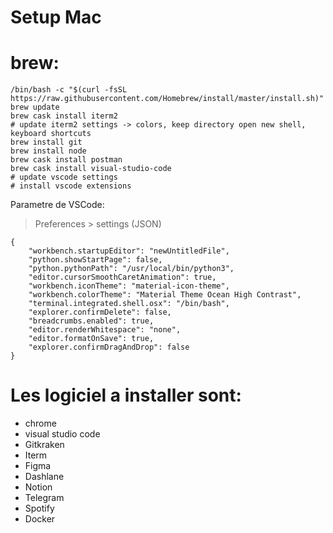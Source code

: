 # Setup Mac


# brew:

````
/bin/bash -c "$(curl -fsSL https://raw.githubusercontent.com/Homebrew/install/master/install.sh)"
brew update
brew cask install iterm2
# update iterm2 settings -> colors, keep directory open new shell, keyboard shortcuts
brew install git
brew install node
brew cask install postman
brew cask install visual-studio-code
# update vscode settings
# install vscode extensions 
````

Parametre de VSCode:
> Preferences > settings (JSON)

```
{
    "workbench.startupEditor": "newUntitledFile",
    "python.showStartPage": false,
    "python.pythonPath": "/usr/local/bin/python3",
    "editor.cursorSmoothCaretAnimation": true,
    "workbench.iconTheme": "material-icon-theme",
    "workbench.colorTheme": "Material Theme Ocean High Contrast",
    "terminal.integrated.shell.osx": "/bin/bash",
    "explorer.confirmDelete": false,
    "breadcrumbs.enabled": true,
    "editor.renderWhitespace": "none",
    "editor.formatOnSave": true,
    "explorer.confirmDragAndDrop": false
}
```

# Les logiciel a installer sont:

- chrome
- visual studio code
- Gitkraken
- Iterm
- Figma
- Dashlane
- Notion
- Telegram
- Spotify
- Docker
